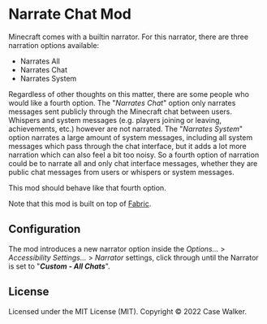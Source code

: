 # Narrate Chat Mod

Minecraft comes with a builtin narrator. For this narrator, there are three narration options available:

* Narrates All
* Narrates Chat
* Narrates System

Regardless of other thoughts on this matter, there are some people who would like a fourth option. The "_Narrates
Chat_" option only narrates messages sent publicly through the Minecraft chat between users. Whispers and system
messages (e.g. players joining or leaving, achievements, etc.) however are not narrated. The "_Narrates System_" option
narrates a large amount of system messages, including all system messages which pass through the chat interface, but it
adds a lot more narration which can also feel a bit too noisy. So a fourth option of narration could be to narrate all
and only chat interface messages, whether they are public chat messages from users or whispers or system messages.

This mod should behave like that fourth option.

Note that this mod is built on top of [Fabric](https://fabricmc.net/).

## Configuration

The mod introduces a new narrator option inside the _Options..._ > _Accessibility Settings..._ > _Narrator_ settings,
click through until the Narrator is set to "_**Custom - All Chats**_".

## License

Licensed under the MIT License (MIT). Copyright © 2022 Case Walker.
